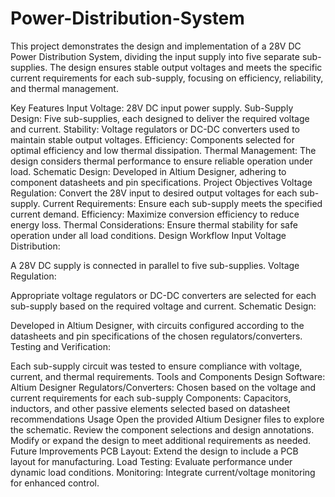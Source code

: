 # Power-Distribution-System
This project demonstrates the design and implementation of a 28V DC Power Distribution System, dividing the input supply into five separate sub-supplies. The design ensures stable output voltages and meets the specific current requirements for each sub-supply, focusing on efficiency, reliability, and thermal management.

Key Features
Input Voltage: 28V DC input power supply.
Sub-Supply Design: Five sub-supplies, each designed to deliver the required voltage and current.
Stability: Voltage regulators or DC-DC converters used to maintain stable output voltages.
Efficiency: Components selected for optimal efficiency and low thermal dissipation.
Thermal Management: The design considers thermal performance to ensure reliable operation under load.
Schematic Design: Developed in Altium Designer, adhering to component datasheets and pin specifications.
Project Objectives
Voltage Regulation: Convert the 28V input to desired output voltages for each sub-supply.
Current Requirements: Ensure each sub-supply meets the specified current demand.
Efficiency: Maximize conversion efficiency to reduce energy loss.
Thermal Considerations: Ensure thermal stability for safe operation under all load conditions.
Design Workflow
Input Voltage Distribution:

A 28V DC supply is connected in parallel to five sub-supplies.
Voltage Regulation:

Appropriate voltage regulators or DC-DC converters are selected for each sub-supply based on the required voltage and current.
Schematic Design:

Developed in Altium Designer, with circuits configured according to the datasheets and pin specifications of the chosen regulators/converters.
Testing and Verification:

Each sub-supply circuit was tested to ensure compliance with voltage, current, and thermal requirements.
Tools and Components
Design Software: Altium Designer
Regulators/Converters: Chosen based on the voltage and current requirements for each sub-supply
Components: Capacitors, inductors, and other passive elements selected based on datasheet recommendations
Usage
Open the provided Altium Designer files to explore the schematic.
Review the component selections and design annotations.
Modify or expand the design to meet additional requirements as needed.
Future Improvements
PCB Layout: Extend the design to include a PCB layout for manufacturing.
Load Testing: Evaluate performance under dynamic load conditions.
Monitoring: Integrate current/voltage monitoring for enhanced control.
